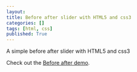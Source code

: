 ```yaml
---
layout: 
title: Before after slider with HTML5 and css3
categories: []
tags: [html, css]
published: True
---
```


A simple before after slider with HTML5 and css3


Check out the [Before after demo][before-after].

[before-after]:      http://lckamal.github.io/before-after
